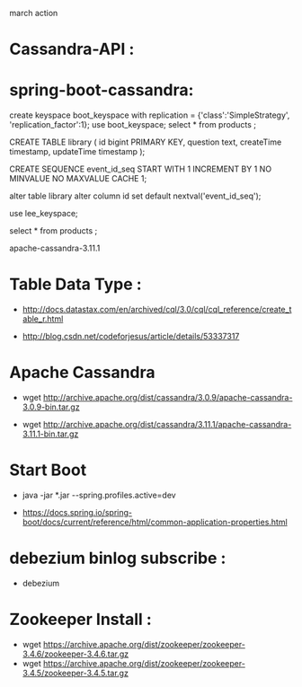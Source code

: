 march action

# Cassandra-API :



# spring-boot-cassandra:

create keyspace boot_keyspace with replication = {'class':'SimpleStrategy', 'replication_factor':1};
use boot_keyspace;
select * from  products ;

CREATE TABLE library (
       id bigint PRIMARY KEY,
       question text,
       createTime timestamp,
       updateTime timestamp
    );


CREATE SEQUENCE event_id_seq
START WITH 1
INCREMENT BY 1
NO MINVALUE
NO MAXVALUE
CACHE 1;

alter table library alter column id set default nextval('event_id_seq');


use lee_keyspace;

select * from  products ;


apache-cassandra-3.11.1

# Table Data Type :
* http://docs.datastax.com/en/archived/cql/3.0/cql/cql_reference/create_table_r.html

* http://blog.csdn.net/codeforjesus/article/details/53337317


# Apache Cassandra

* wget http://archive.apache.org/dist/cassandra/3.0.9/apache-cassandra-3.0.9-bin.tar.gz

* wget http://archive.apache.org/dist/cassandra/3.11.1/apache-cassandra-3.11.1-bin.tar.gz





# Start Boot

* java  -jar  *.jar   --spring.profiles.active=dev

* https://docs.spring.io/spring-boot/docs/current/reference/html/common-application-properties.html

# debezium binlog subscribe :

* debezium


# Zookeeper Install :

* wget https://archive.apache.org/dist/zookeeper/zookeeper-3.4.6/zookeeper-3.4.6.tar.gz
* wget https://archive.apache.org/dist/zookeeper/zookeeper-3.4.5/zookeeper-3.4.5.tar.gz



















